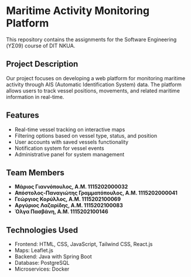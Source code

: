 # Maritime Activity Monitoring Platform

This repository contains the assignments for the Software Engineering (ΥΣ09) course of DIT NKUA.

## Project Description

Our project focuses on developing a web platform for monitoring maritime activity through AIS (Automatic Identification System) data. The platform allows users to track vessel positions, movements, and related maritime information in real-time.

## Features

- Real-time vessel tracking on interactive maps
- Filtering options based on vessel type, status, and position
- User accounts with saved vessels functionality
- Notification system for vessel events
- Administrative panel for system management

## Team Members

- **Μάριος Γιαννόπουλος, Α.Μ. 1115202000032**
- **Απόστολος-Παναγιώτης Γραμματόπουλος, Α.Μ. 1115202000041**
- **Γεώργιος Κορύλλος, Α.Μ. 1115202100069**
- **Αργύριος Λαζαρίδης, Α.Μ. 1115202100083**
- **Όλγα Πασβάνη, Α.Μ. 1115202100146**

## Technologies Used

- Frontend: HTML, CSS, JavaScript, Tailwind CSS, React.js
- Maps: Leaflet.js
- Backend: Java with Spring Boot
- Database: PostgreSQL
- Microservices: Docker